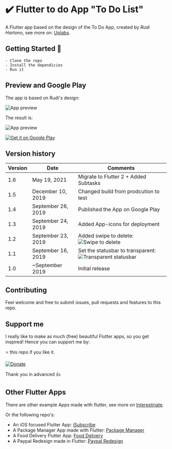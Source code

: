 # ✔️ Flutter to do App "To Do List"

A Flutter app based on the design of the To Do App, created by *Rudi Hartono*, see more on: [Uplabs](https://www.uplabs.com/posts/to-do-list-app-freebie-kit).

## Getting Started 🚀

```shell
- Clone the repo
- Install the dependicies
- Run it
```

## Preview and Google Play

The app is based on Rudi's design:

![App preview](doc/AppPreviewUplabs.jpg)

The result is:

![App preview](doc/AppPreview.gif)

[![Get it on Google Play](doc/google-play-badge.png)](https://play.google.com/store/apps/details?id=com.interestinate.flutter_todolist)

## Version history

| Version |       Date         |             Comments             |
| ------- | ------------------ | -------------------------------- |
| 1.6     | May 19, 2021 | Migrate to Flutter 2 + Added Subtasks |
| 1.5     | December 10, 2019 | Changed build from prodcution to test |
| 1.4     | September 26, 2019 | Published the App on Google Play |
| 1.3     | September 24, 2019 | Added App-icons for deployment   |
| 1.2     | September 23, 2019 | Added swipe to delete: ![Swipe to delete](doc/UpdateSwipeToDelete.png) |
| 1.1     | September 16, 2019 | Set the statusbar to transparent: ![Transparent statusbar](doc/UpdateTransparentStatusbar.png) |
| 1.0     | ~September 2019    | Initial release                  |

## Contributing

Feel welcome and free to submit issues, pull requests and features to this repo.

## Support me

I really like to make as much (free) beautiful Flutter apps, so you get inspired!
Hence you can support me by:

⭐️ this repo if you like it.

[![Donate](https://img.shields.io/badge/Donate-PayPal-green.svg)](https://paypal.me/jwalhout?locale.x=nl_NL)

Thank you in advanced 👍

## Other Flutter Apps

There are other example Apps made with flutter, see more on [Interestinate](https://interestinate.com).

Or the following repo's:
- An iOS focused Flutter App: [iSubscribe](https://github.com/LiveLikeCounter/Flutter-iSubscribe)
- A Package Manager App made with Flutter: [Package Manager](https://github.com/LiveLikeCounter/Flutter-Package-Manager)
- A Food Delivery Flutter App: [Food Delivery](https://github.com/LiveLikeCounter/Flutter-Food-Delivery)
- A Paypal Redesign made in Flutter: [Paypal Redesign](https://github.com/LiveLikeCounter/Flutter-Paypal-Redesign)